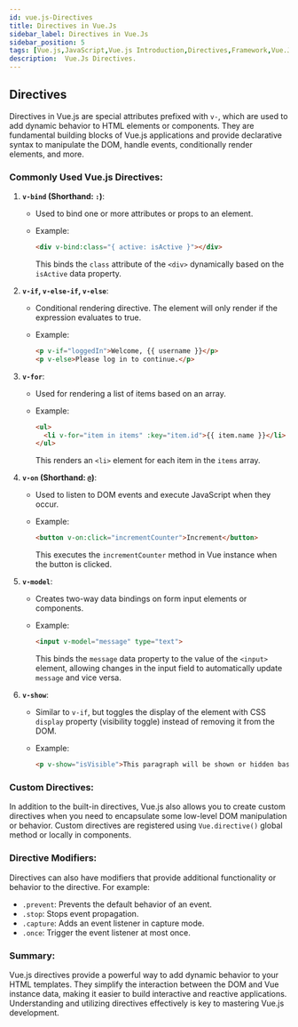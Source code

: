 ```yaml
---
id: vue.js-Directives
title: Directives in Vue.Js
sidebar_label: Directives in Vue.Js
sidebar_position: 5
tags: [Vue.js,JavaScript,Vue.js Introduction,Directives,Framework,Vue.Js Concepts]
description:  Vue.Js Directives.
---
```


## Directives

Directives in Vue.js are special attributes prefixed with `v-`, which are used to add dynamic behavior to HTML elements or components. They are fundamental building blocks of Vue.js applications and provide declarative syntax to manipulate the DOM, handle events, conditionally render elements, and more.

### Commonly Used Vue.js Directives:

1. **`v-bind` (Shorthand: `:`)**:
   - Used to bind one or more attributes or props to an element.
   - Example:

     ```html
     <div v-bind:class="{ active: isActive }"></div>
     ```

     This binds the `class` attribute of the `<div>` dynamically based on the `isActive` data property.

2. **`v-if`, `v-else-if`, `v-else`**:
   - Conditional rendering directive. The element will only render if the expression evaluates to true.
   - Example:

     ```html
     <p v-if="loggedIn">Welcome, {{ username }}</p>
     <p v-else>Please log in to continue.</p>
     ```

3. **`v-for`**:
   - Used for rendering a list of items based on an array.
   - Example:

     ```html
     <ul>
       <li v-for="item in items" :key="item.id">{{ item.name }}</li>
     </ul>
     ```

     This renders an `<li>` element for each item in the `items` array.

4. **`v-on` (Shorthand: `@`)**:
   - Used to listen to DOM events and execute JavaScript when they occur.
   - Example:

     ```html
     <button v-on:click="incrementCounter">Increment</button>
     ```

     This executes the `incrementCounter` method in Vue instance when the button is clicked.

5. **`v-model`**:
   - Creates two-way data bindings on form input elements or components.
   - Example:

     ```html
     <input v-model="message" type="text">
     ```

     This binds the `message` data property to the value of the `<input>` element, allowing changes in the input field to automatically update `message` and vice versa.

6. **`v-show`**:
   - Similar to `v-if`, but toggles the display of the element with CSS `display` property (visibility toggle) instead of removing it from the DOM.
   - Example:

     ```html
     <p v-show="isVisible">This paragraph will be shown or hidden based on the isVisible data property.</p>
     ```

### Custom Directives:

In addition to the built-in directives, Vue.js also allows you to create custom directives when you need to encapsulate some low-level DOM manipulation or behavior. Custom directives are registered using `Vue.directive()` global method or locally in components.

### Directive Modifiers:

Directives can also have modifiers that provide additional functionality or behavior to the directive. For example:

- `.prevent`: Prevents the default behavior of an event.
- `.stop`: Stops event propagation.
- `.capture`: Adds an event listener in capture mode.
- `.once`: Trigger the event listener at most once.

### Summary:

Vue.js directives provide a powerful way to add dynamic behavior to your HTML templates. They simplify the interaction between the DOM and Vue instance data, making it easier to build interactive and reactive applications. Understanding and utilizing directives effectively is key to mastering Vue.js development.